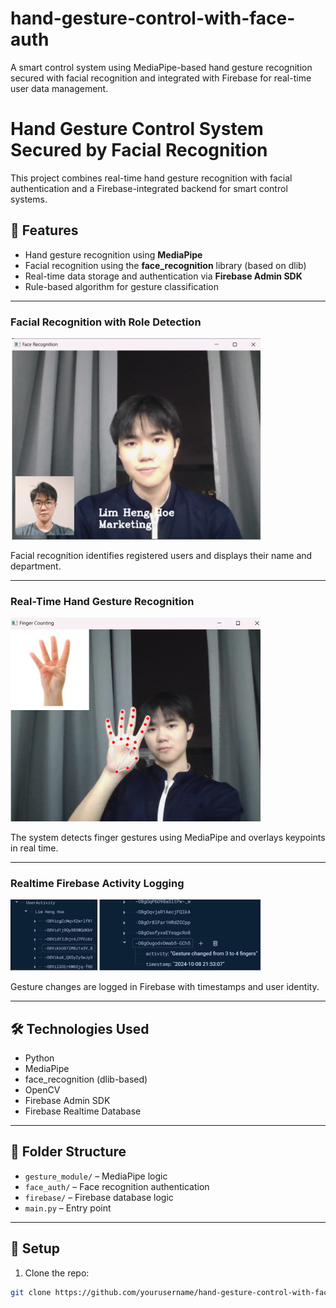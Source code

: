# hand-gesture-control-with-face-auth
A smart control system using MediaPipe-based hand gesture recognition secured with facial recognition and integrated with Firebase for real-time user data management.

# Hand Gesture Control System Secured by Facial Recognition

This project combines real-time hand gesture recognition with facial authentication and a Firebase-integrated backend for smart control systems.

## 🔧 Features
- Hand gesture recognition using **MediaPipe**
- Facial recognition using the **face_recognition** library (based on dlib)
- Real-time data storage and authentication via **Firebase Admin SDK**
- Rule-based algorithm for gesture classification

---

### Facial Recognition with Role Detection
<img src="ImagesForDemo/Image1.png" width="400"/>

Facial recognition identifies registered users and displays their name and department.

---

### Real-Time Hand Gesture Recognition
<img src="ImagesForDemo/Image2.png" width="400"/>

The system detects finger gestures using MediaPipe and overlays keypoints in real time.

---

### Realtime Firebase Activity Logging
<img src="ImagesForDemo/Image3.png" width="400"/>

Gesture changes are logged in Firebase with timestamps and user identity.

---

## 🛠️ Technologies Used
- Python
- MediaPipe
- face_recognition (dlib-based)
- OpenCV
- Firebase Admin SDK
- Firebase Realtime Database

---

## 📁 Folder Structure
- `gesture_module/` – MediaPipe logic
- `face_auth/` – Face recognition authentication
- `firebase/` – Firebase database logic
- `main.py` – Entry point

---

## 🚀 Setup

1. Clone the repo:
```bash
git clone https://github.com/yourusername/hand-gesture-control-with-face-auth.git
